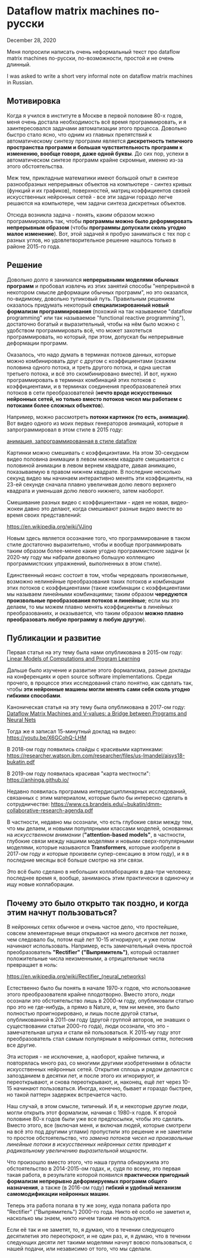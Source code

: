 # Dataflow matrix machines по-русски

December 28, 2020

Меня попросили написать очень неформальный текст про dataflow matrix machines по-русски, по-возможности, простой и не очень длинный.

I was asked to write a short very informal note on dataflow matrix machines in Russian.

## Мотивировка

Когда я учился в институте в Москве в первой половине 80-х годов, меня очень достала необходимость всё время программировать, и я заинтересовался задачами автоматизации этого процесса. Довольно быстро стало ясно, что одним из главных препятствий к автоматическому синтезу программ является **дискретность типичного пространства программ и большая чувствительность программ к изменению, вообще говоря, даже одной буквы**. До сих пор, успехи в автоматическом синтезе программ крайне скромные, именно из-за этого обстоятельства.

Меж тем, прикладные математики имеют большой опыт в синтезе разнообразных непрерывных объектов на компьютере - синтез кривых (функций и их графиков), поверхностей, матриц коэффициентов связей искусственных нейронных сетей - все эти задачи гораздо легче решаются на компьютере, чем задачи синтеза дискретных объектов.

Отсюда возникла задача - понять, каким образом можно программировать так, чтобы **программы можно было деформировать непрерывным образом** (чтобы **программы допускали сколь угодно малое изменение**). Вот, этой задачей я пробую заниматься с тех пор с разных углов, но удовлетворительное решение нашлось только в районе 2015-го года.

## Решение

Довольно долго я занимался **непрерывными моделями обычных программ** и пробовал извлечь из этих занятий способы "непрерывной в некотором смысле деформации обычных программ", но это оказался, по-видимому, довольно тупиковый путь. Правильным решением оказалось придумать некоторый **специализированный новый формализм программирования** (похожий на так называемое "dataflow programming" или так называемое "functional reactive programming"), достаточно богатый и выразительный, чтобы на нём было можно с удобством программировать всё, что может захотеться программировать, но который, при этом, допускал бы непрерывные деформации программ.

Оказалось, что надо думать в терминах потоков данных, которые можно комбинировать друг с другом с коэффициентами (скажем половина одного потока, и треть другого потока, и одна шестая третьего потока, и всё это скомбинировано вместе). И вот, нужно программировать в терминах комбинаций этих потоков с коэффициентами, и в терминах соединения преобразователей этих потоков в сети преобразователей (**нечто вроде искусственных нейронных сетей, но только вместо потоков чисел мы работаем с потоками более сложных объектов**).

Например, можно рассмотреть **потоки картинок (то есть, анимации)**. Вот видео одного из моих первых генераторов анимаций, которые я запрограммировал в этом стиле в 2015 году:

[анимация, запрограммированная в стиле dataflow](https://youtu.be/fEWcg_A5UZc)

Картинки можно смешивать с коэффициэнтами. На этом 30-секудном видео половина анимации в левом нижнем квадрате смешивается с половиной анимации в левом вернем квадрате, давая анимацию, показываемую в правом нижнем квадрате. В последние несколько секунд видео мы начинаем интерактивно менять эти коэффициенты, на 23-ей секунде сначала плавно увеличивая долю левого верхнего квадрата и уменьшая долю левого нижнего, затем наоборот.

Смешивание разных видео с коэффициентами - идея не новая, видео-жокеи давно это делают, когда смешивают разные видео вместе во время своих представлений:

https://en.wikipedia.org/wiki/VJing

Новым здесь является осознание того, что программирование в таком стиле достаточно выразительно, чтобы и вообще программировать таким образом более-менее какие угодно программистские задачи (к 2020-му году мы набрали довольно большую коллекцию программистских упражнений, выполненных в этом стиле).

Единственный нюанс состоит в том, чтобы чередовать произвольные, возможно нелинейные преобразования таких потоков и комбинации этих потоков с коэффициентами (такие комбинации с коэффициентами мы называем линейными комбинациями; таким образом **чередуются произвольные преобразования потоков и линейные**; если мы это делаем, то мы можем плавно менять коэффициенты в линейных преобразованиях, и оказывается, что таким образом **можно плавно преобразовать любую программу в любую другую**).

## Публикации и развитие

Первая статья на эту тему была нами опубликована в 2015-ом году: [Linear Models of Computations and Program Learning](https://easychair.org/publications/paper/Q4lW)

Дальше было изучение и развитие этого формализма, разные доклады на конференциях и open source software implementations. Среди прочего, в процессе этих исследований стало понятно, как сделать так, чтобы **эти нейронные машины могли менять сами себя сколь угодно гибкими способами**.

Каноническая статья на эту тему была опубликована в 2017-ом году: [Dataflow Matrix Machines and V-values: a Bridge between Programs and Neural Nets](https://arxiv.org/abs/1712.07447)

Тогда же я записал 15-минутный доклад на видео: https://youtu.be/X6GCohQ-LHM

В 2018-ом году появились слайды с красивыми картинками: https://researcher.watson.ibm.com/researcher/files/us-lmandel/aisys18-bukatin.pdf

В 2019-ом году появилась красивая "карта местности": https://anhinga.github.io/

Недавно появилась программа интердисциплинарных исследований, связанных с этим материалом, которые было бы интересно сделать в сотрудничестве: https://www.cs.brandeis.edu/~bukatin/dmm-collaborative-research-agenda.pdf

В частности, недавно мы осознали, что есть глубокие связи между тем, что мы делаем, и новыми популярными классами моделей, основанных на _искусственном внимании_ (**"attention-based models"**, в частности, глубокие связи между нашими моделями и новыми сверх-популярными моделями, которые называются **Transformers**, которые изобрели в 2017-ом году и которые произвели супер-сенсацию в этом году), и я в последние месяцы всё больше смотрю на эти связи.

Это всё было сделано в небольших коллаборациях в два-три человека; последнее время я, вообще, занимаюсь этим практически в одиночку и ищу новые коллаборации.


## Почему это было открыто так поздно, и когда этим начнут пользоваться?

В нейронных сетях обычное и очень частое дело, что простейшие, совсем элементарные вещи открывают на много десятков лет позже, чем следовало бы, потом ещё лет 10-15 игнорируют, и уже потом начинают использовать. Например, есть замечательный очень простой преобразователь **"Rectifier" ("Выпрямитель")**, который оставляет положительные числа неизменными, а отрицательные числа превращает в ноль:

https://en.wikipedia.org/wiki/Rectifier_(neural_networks)

Естественно было бы понять в начале 1970-х годов, что использование этого преобразователя крайне плодотворно. Вместо этого, люди осознали это обстоятельство лишь в 2000-м году, опубликовали статью про это не где-нибудь, а прямо в Nature, и, тем ни менее, это было полностью проигнорировано, и лишь после другой статьи, опубликованной в 2011-ом году (другой группой авторов, не знавших о существовании статьи 2000-го года), люди осознали, что это - замечательная штука и стали ей пользоваться. К 2015-му году этот преобразователь стал самым популярным в нейронных сетях, потеснив все другие.

Эта история - не исключение, а, наоборот, крайне типична, и повторялась много раз, со многими другими изобретениями в области искусственных нейронных сетей. Открытия сплошь и рядом делаются с запозданием в десятки лет, и после этого их игнорируют, и переоткрывают, и снова переоткрывают, и, наконец, ещё лет через 10-15 начинают пользоваться. Иногда, конечно, бывает и гораздо быстрее, но такой паттерн задержек встречается часто.

Наш случай, в этом смысле, типичный. И я, и некоторые другие люди, могли открыть этот формализм, начиная с 1980-х годов. К второй половине 80-х годов были уже все предпосылки, чтобы это сделать. Вместо этого, все (включая меня, и включая людей, которые смотрели на всё это под другими углами) пропустили это решение и не заметили то простое обстоятельство, что _замена потоков чисел на произвольные линейные потоки в искусственных нейронных сетях приводит к радикальному увеличению выразительной мощности_.

Что произошло вместо этого, что наша группа обнаружила это обстоятельство в 2014-2015-ом годах, и, судя по всему, это первая такая работа, в результате которой появился **практически пригодный формализм непрерывно деформируемых программ общего назначения**, а также (в 2016-ом году) **гибкий и удобный механизм самомодификации нейронных машин**.

Теперь эта работа попала в ту же зону, куда попала работа про "Rectifier" ("Выпрямитель") 2000-го года. Никто её особо не заметил и, насколько мы знаем, никто ничем таким не пользуется.

Если её так и не заметят, то, я думаю, что в течении следующего десятилетия это переоткроют, и не один раз, и, я думаю, что в течении следующих десяти лет такими моделями начнут вовсю пользоваться, с нашей подачи, или независимо от того, что мы сделали.

